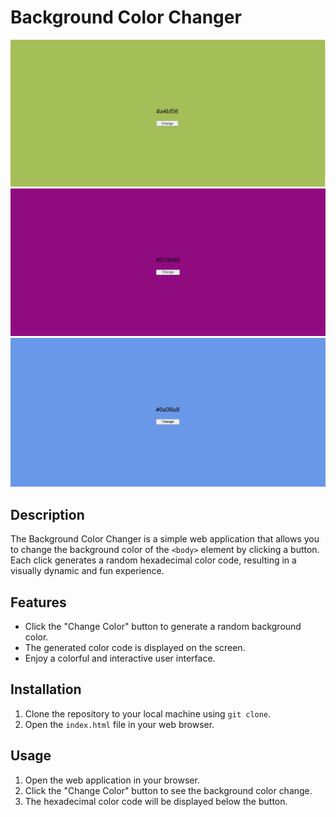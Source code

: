 # Background Color Changer

![Screenshot1](images/screenshot1.jpg)
![Screenshot1](images/screenshot2.jpg)
![Screenshot1](images/screenshot3.jpg)

## Description

The Background Color Changer is a simple web application that allows you to change the background color of the `<body>` element by clicking a button. Each click generates a random hexadecimal color code, resulting in a visually dynamic and fun experience.

## Features

- Click the "Change Color" button to generate a random background color.
- The generated color code is displayed on the screen.
- Enjoy a colorful and interactive user interface.

## Installation

1. Clone the repository to your local machine using `git clone`.
2. Open the `index.html` file in your web browser.

## Usage

1. Open the web application in your browser.
2. Click the "Change Color" button to see the background color change.
3. The hexadecimal color code will be displayed below the button.


